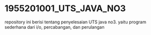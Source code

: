 # 1955201001_UTS_JAVA_NO3
repository ini berisi tentang penyelesaian UTS java no3. yaitu program sederhana dari i/o, percabangan, dan perulangan
